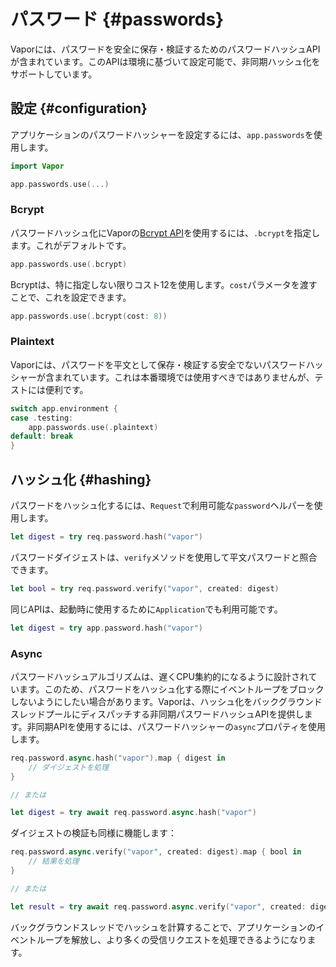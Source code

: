 # パスワード {#passwords}

Vaporには、パスワードを安全に保存・検証するためのパスワードハッシュAPIが含まれています。このAPIは環境に基づいて設定可能で、非同期ハッシュ化をサポートしています。

## 設定 {#configuration}

アプリケーションのパスワードハッシャーを設定するには、`app.passwords`を使用します。

```swift
import Vapor

app.passwords.use(...)
```

### Bcrypt

パスワードハッシュ化にVaporの[Bcrypt API](crypto.md#bcrypt)を使用するには、`.bcrypt`を指定します。これがデフォルトです。

```swift
app.passwords.use(.bcrypt)
```

Bcryptは、特に指定しない限りコスト12を使用します。`cost`パラメータを渡すことで、これを設定できます。

```swift
app.passwords.use(.bcrypt(cost: 8))
```

### Plaintext

Vaporには、パスワードを平文として保存・検証する安全でないパスワードハッシャーが含まれています。これは本番環境では使用すべきではありませんが、テストには便利です。

```swift
switch app.environment {
case .testing:
    app.passwords.use(.plaintext)
default: break
}
```

## ハッシュ化 {#hashing}

パスワードをハッシュ化するには、`Request`で利用可能な`password`ヘルパーを使用します。

```swift
let digest = try req.password.hash("vapor")
```

パスワードダイジェストは、`verify`メソッドを使用して平文パスワードと照合できます。

```swift
let bool = try req.password.verify("vapor", created: digest)
```

同じAPIは、起動時に使用するために`Application`でも利用可能です。

```swift
let digest = try app.password.hash("vapor")
```

### Async 

パスワードハッシュアルゴリズムは、遅くCPU集約的になるように設計されています。このため、パスワードをハッシュ化する際にイベントループをブロックしないようにしたい場合があります。Vaporは、ハッシュ化をバックグラウンドスレッドプールにディスパッチする非同期パスワードハッシュAPIを提供します。非同期APIを使用するには、パスワードハッシャーの`async`プロパティを使用します。

```swift
req.password.async.hash("vapor").map { digest in
    // ダイジェストを処理
}

// または

let digest = try await req.password.async.hash("vapor")
```

ダイジェストの検証も同様に機能します：

```swift
req.password.async.verify("vapor", created: digest).map { bool in
    // 結果を処理
}

// または

let result = try await req.password.async.verify("vapor", created: digest)
```

バックグラウンドスレッドでハッシュを計算することで、アプリケーションのイベントループを解放し、より多くの受信リクエストを処理できるようになります。